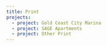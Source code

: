 ```yaml
---
title: Print
projects:
  - project: Gold Coast City Marina
  - project: SAGE Apartments
  - project: Other Print
---
```





